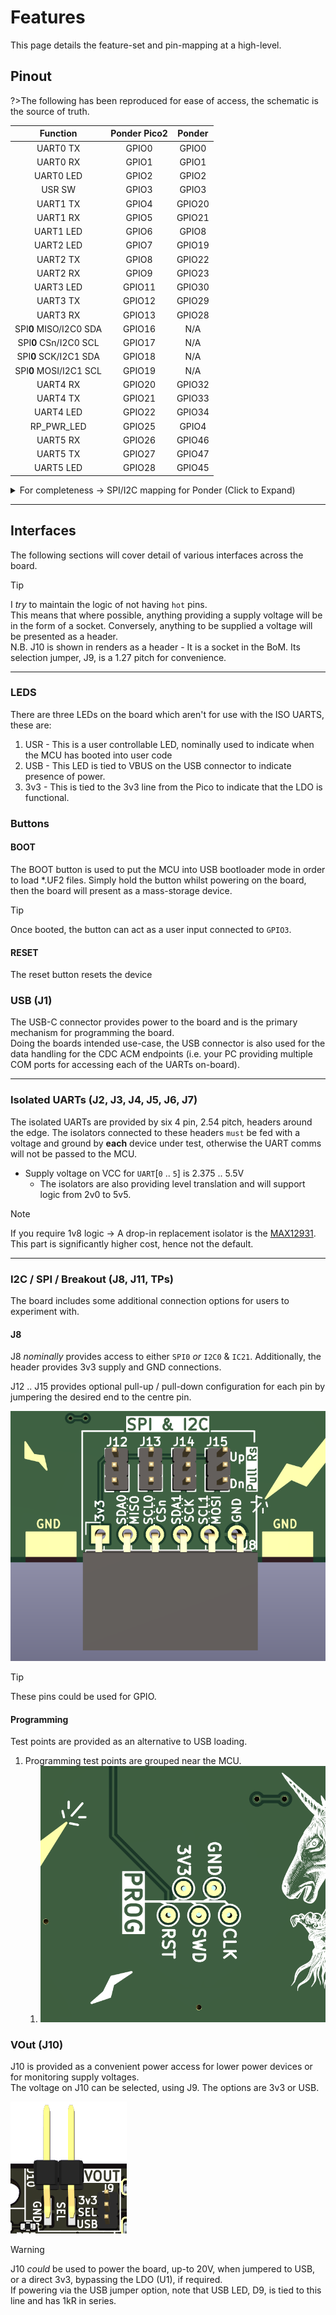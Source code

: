 # Features

This page details the feature-set and pin-mapping at a high-level.

## Pinout

?>The following has been reproduced for ease of access, the schematic is the source of truth.

| Function               | Ponder Pico2 | Ponder          |
|:----------------------:|:------------:|:---------------:|
| UART0 TX               | GPIO0        | GPIO0           |
| UART0 RX               | GPIO1        | GPIO1           |
| UART0 LED              | GPIO2        | GPIO2           |
| USR SW                 | GPIO3        | GPIO3           |
| UART1 TX               | GPIO4        | GPIO20          |
| UART1 RX               | GPIO5        | GPIO21          |
| UART1 LED              | GPIO6        | GPIO8           |
| UART2 LED              | GPIO7        | GPIO19          |
| UART2 TX               | GPIO8        | GPIO22          |
| UART2 RX               | GPIO9        | GPIO23          |
| UART3 LED              | GPIO11       | GPIO30          |
| UART3 TX               | GPIO12       | GPIO29          |
| UART3 RX               | GPIO13       | GPIO28          |
| SPI**0** MISO/I2C0 SDA | GPIO16       | N/A             |
| SPI**0** CSn/I2C0 SCL  | GPIO17       | N/A             |
| SPI**0** SCK/I2C1 SDA  | GPIO18       | N/A             |
| SPI**0** MOSI/I2C1 SCL | GPIO19       | N/A             |
| UART4 RX               | GPIO20       | GPIO32          |
| UART4 TX               | GPIO21       | GPIO33          |
| UART4 LED              | GPIO22       | GPIO34          |
| RP_PWR_LED             | GPIO25       | GPIO4           |
| UART5 RX               | GPIO26       | GPIO46          |
| UART5 TX               | GPIO27       | GPIO47          |
| UART5 LED              | GPIO28       | GPIO45          |

<details>
  <summary>For completeness -> SPI/I2C mapping for Ponder (Click to Expand)</summary>
Ponder Pico2 uses SPI0, Ponder uses SPI1.

| Function               | Ponder Pico2 | Ponder          |
|:----------------------:|:------------:|:---------------:|
| SPI**1** MISO/I2C0 SDA | N/A          | GPIO24          |
| SPI**1** CSn/I2C0 SCL  | N/A          | GPIO25          |
| SPI**1** SCK/I2C1 SDA  | N/A          | GPIO26          |
| SPI**1** MOSI/I2C1 SCL | N/A          | GPIO27          |

</details>

---

## Interfaces

The following sections will cover detail of various interfaces across the board.

>[!TIP]
>I _try_ to maintain the logic of not having `hot` pins.  
>This means that where possible, anything providing a supply voltage will be in the form of a socket. Conversely, anything to be supplied a voltage will be presented as a header.  
>N.B. J10 is shown in renders as a header - It is a socket in the BoM. Its selection jumper, J9, is a 1.27 pitch for convenience.

---
### LEDS

There are three LEDs on the board which aren't for use with the ISO UARTS, these are:

1. USR - This is a user controllable LED, nominally used to indicate when the MCU has booted into user code
1. USB - This LED is tied to VBUS on the USB connector to indicate presence of power.
1. 3v3 - This is tied to the 3v3 line from the Pico to indicate that the LDO is functional.

### Buttons

#### BOOT

The BOOT button is used to put the MCU into USB bootloader mode in order to load *.UF2 files. Simply hold the button whilst powering on the board, then the board will present as a mass-storage device.

>[!TIP]
>Once booted, the button can act as a user input connected to `GPIO3`.

#### RESET

The reset button resets the device

### USB (J1)

The USB-C connector provides power to the board and is the primary mechanism for programming the board.  
Doing the boards intended use-case, the USB connector is also used for the data handling for the CDC ACM endpoints (i.e. your PC providing multiple COM ports for accessing each of the UARTs on-board).

---

### Isolated UARTs (J2, J3, J4, J5, J6, J7)

The isolated UARTs are provided by six 4 pin, 2.54 pitch, headers around the edge. The isolators connected to these headers `must` be fed with a voltage and ground by **each** device under test, otherwise the UART comms will not be passed to the MCU.

- Supply voltage on VCC for `UART`[`0` .. `5`] is 2.375 .. 5.5V  
   - The isolators are also providing level translation and will support logic from 2v0 to 5v5.

>[!NOTE]
>If you require 1v8 logic -> A drop-in replacement isolator is the [MAX12931](https://www.analog.com/media/en/technical-documentation/data-sheets/max12930-max12931.pdf).  
>This part is significantly higher cost, hence not the default.

---

### I2C / SPI / Breakout (J8, J11, TPs)

The board includes some additional connection options for users to experiment with.

#### J8

J8 _nominally_ provides access to either `SPI0` _or_ `I2C0` & `IC21`. Additionally, the header provides 3v3 supply and GND connections.

J12 .. J15 provides optional pull-up / pull-down configuration for each pin by jumpering the desired end to the centre pin.

![SPI I2C](assets/v1.0/spi-i2c.png ':size=200')

>[!TIP]
>These pins could be used for GPIO.

#### Programming

Test points are provided as an alternative to USB loading.

1. Programming test points are grouped near the MCU.
   1. ![Prog](assets/v1.0/programming-tp.png ':size=150')

### VOut (J10)

J10 is provided as a convenient power access for lower power devices or for monitoring supply voltages.  
The voltage on J10 can be selected, using J9. The options are 3v3 or USB.

![VOUT](assets/v1.0/vout.png)

>[!WARNING]
>J10 _could_ be used to power the board, up-to 20V, when jumpered to USB, or a direct 3v3, bypassing the LDO (U1), if required.  
>If powering via the USB jumper option, note that USB LED, D9, is tied to this line and has 1kR in series.
